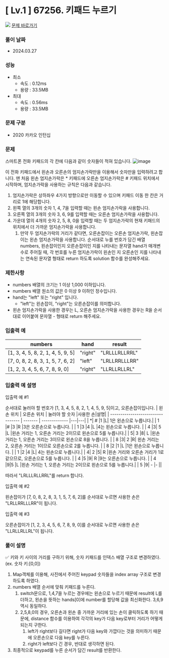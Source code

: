 # [ Lv.1 ] 67256. 키패드 누르기

<img src="https://img.shields.io/badge/JavaScript-orange?style=flat&logo=javascript&logoColor=auto"/> [문제 바로가기](https://school.programmers.co.kr/learn/courses/30/lessons/67256)

### 풀이 날짜

- 2024.03.27

### 성능

- 최소
  - 속도 : 0.12ms
  - 용량 : 33.5MB
- 최대
  - 속도 : 0.56ms
  - 용량 : 33.5MB

### 문제 구분

- 2020 카카오 인턴십

### 문제

스마트폰 전화 키패드의 각 칸에 다음과 같이 숫자들이 적혀 있습니다.
![image](https://grepp-programmers.s3.ap-northeast-2.amazonaws.com/files/production/4b69a271-5f4a-4bf4-9ebf-6ebed5a02d8d/kakao_phone1.png)

이 전화 키패드에서 왼손과 오른손의 엄지손가락만을 이용해서 숫자만을 입력하려고 합니다.
맨 처음 왼손 엄지손가락은 \* 키패드에 오른손 엄지손가락은 # 키패드 위치에서 시작하며, 엄지손가락을 사용하는 규칙은 다음과 같습니다.

1. 엄지손가락은 상하좌우 4가지 방향으로만 이동할 수 있으며 키패드 이동 한 칸은 거리로 1에 해당합니다.
2. 왼쪽 열의 3개의 숫자 1, 4, 7을 입력할 때는 왼손 엄지손가락을 사용합니다.
3. 오른쪽 열의 3개의 숫자 3, 6, 9를 입력할 때는 오른손 엄지손가락을 사용합니다.
4. 가운데 열의 4개의 숫자 2, 5, 8, 0을 입력할 때는 두 엄지손가락의 현재 키패드의 위치에서 더 가까운 엄지손가락을 사용합니다.
   1. 만약 두 엄지손가락의 거리가 같다면, 오른손잡이는 오른손 엄지손가락, 왼손잡이는 왼손 엄지손가락을 사용합니다.
      순서대로 누를 번호가 담긴 배열 numbers, 왼손잡이인지 오른손잡이인 지를 나타내는 문자열 hand가 매개변수로 주어질 때, 각 번호를 누른 엄지손가락이 왼손인 지 오른손인 지를 나타내는 연속된 문자열 형태로 return 하도록 solution 함수를 완성해주세요.

### 제한사항

- numbers 배열의 크기는 1 이상 1,000 이하입니다.
- numbers 배열 원소의 값은 0 이상 9 이하인 정수입니다.
- hand는 "left" 또는 "right" 입니다.
  - "left"는 왼손잡이, "right"는 오른손잡이를 의미합니다.
- 왼손 엄지손가락을 사용한 경우는 L, 오른손 엄지손가락을 사용한 경우는 R을 순서대로 이어붙여 문자열 - 형태로 return 해주세요.

### 입출력 예

| numbers                           | hand    | result        |
| --------------------------------- | ------- | ------------- |
| [1, 3, 4, 5, 8, 2, 1, 4, 5, 9, 5] | "right" | "LRLLLRLLRRL" |
| [7, 0, 8, 2, 8, 3, 1, 5, 7, 6, 2] | "left"  | "LRLLRRLLLRR" |
| [1, 2, 3, 4, 5, 6, 7, 8, 9, 0]    | "right" | "LLRLLRLLRL"  |

### 입출력 예 설명

입출력 예 #1

순서대로 눌러야 할 번호가 [1, 3, 4, 5, 8, 2, 1, 4, 5, 9, 5]이고, 오른손잡이입니다.
| 왼손 위치 | 오른손 위치 | 눌러야 할 숫자 |사용한 손|설명|
| --------------------------------- | ------- | ------------- |---|---|
| \*| # |1 |L| 1은 왼손으로 누릅니다.|
| 1 |# |3 |R |3은 오른손으로 누릅니다. |
| 1 |3 |4 |L |4는 왼손으로 누릅니다. |
| 4 |3| 5 |L |왼손 거리는 1, 오른손 거리는 2이므로 왼손으로 5를 누릅니다.|
| 5| 3 |8| L |왼손 거리는 1, 오른손 거리는 3이므로 왼손으로 8을 누릅니다. |
| 8 |3| 2 |R| 왼손 거리는 2, 오른손 거리는 1이므로 오른손으로 2를 누릅니다. |
| 8 |2 |1 |L |1은 왼손으로 누릅니다. |
| 1 |2 |4 |L| 4는 왼손으로 누릅니다.|
| 4| 2 |5| R |왼손 거리와 오른손 거리가 1로 같으므로, 오른손으로 5를 누릅니다. |
| 4 |5 |9| R |9는 오른손으로 누릅니다. |
| 4 |9|5 |L |왼손 거리는 1, 오른손 거리는 2이므로 왼손으로 5를 누릅니다.|
| 5 |9| - |- ||

따라서 "LRLLLRLLRRL"를 return 합니다.

입출력 예 #2

왼손잡이가 [7, 0, 8, 2, 8, 3, 1, 5, 7, 6, 2]를 순서대로 누르면 사용한 손은 "LRLLRRLLLRR"이 됩니다.

입출력 예 #3

오른손잡이가 [1, 2, 3, 4, 5, 6, 7, 8, 9, 0]를 순서대로 누르면 사용한 손은 "LLRLLRLLRL"이 됩니다.

### 풀이 설명

✅ 키와 키 사이의 거리를 구하기 위해, 숫자 키패드를 인덱스 배열 구조로 변경하였다. (ex. 숫자 키:[0,0])

1. Map객체를 이용해, 사진에서 주어진 keypad 숫자들을 index array 구조로 변경하도록 하였다.
2. numbers 배열 순서에 맞춰 키패드를 누른다.
   1. switch문으로, 1,4,7을 누르는 경우에는 왼손으로 누르기 때문에 result에 L를 더하고, 왼손을 뜻하는 hands[0]에 number를 할당해 값을 최신화한다. 3,6,9 역시 동일하다.
   2. 2,5,8,0의 경우, 오른손과 왼손 중 가까운 거리에 있는 손이 클릭하도록 하기 때문에, distance 함수를 이용하여 각각의 key가 다음 key로부터 거리가 어떻게 되는지 구한다.
      1. left가 right보다 길다면 right가 다음 key와 가깝다는 것을 의미하기 때문에 오른손으로 다음 key를 누른다.
      2. right가 left보다 긴 경우, 반대로 생각하면 된다.
3. 최종적으로 keypad를 누른 순서가 담긴 result를 반환한다.
